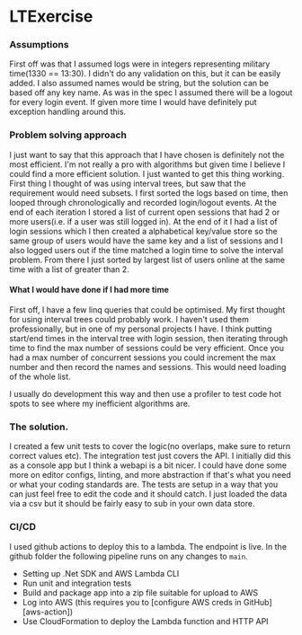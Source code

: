 # LTExercise


 
### Assumptions

First off was that I assumed logs were in integers representing military time(1330 == 13:30).
I didn't do any validation on this, but it can be easily added. I also assumed names would be string, but the solution can be based off any key name.
As was in the spec I assumed there will be a logout for every login event. If given more time I would have definitely put exception handling around this.

### Problem solving approach
I just want to say that this approach that I have chosen is definitely not the most efficient. I'm not really a pro with algorithms
but given time I believe I could find a more efficient solution. I just wanted to get this thing working. First thing I thought of was using interval trees, but saw that the requirement would need subsets. 
I first sorted the logs based on time, then looped through chronologically and recorded login/logout events. At the end of each iteration I stored a list of current open sessions that had 2 or more users(i.e. if a user was still logged in). 
At the end of it I had a list of login sessions which I then created a alphabetical key/value store so the same group of users would have the same key and a list of sessions and I also logged users out if the time matched a login time to solve the interval problem. 
From there I just sorted by largest list of users online at the same time with a list of greater than 2. 

#### What I would have done if I had more time
First off, I have a few linq queries that could be optimised. My first thought for using interval trees could probably work. I haven't used them professionally, but in one of my personal projects I have.
I think putting start/end times in the interval tree with login session, then iterating through time to find the max number of sessions could be very efficient. 
Once you had a max number of concurrent sessions you could increment the max number and then record the names and sessions. This would need loading of the whole list. 


I usually do development this way and then use a profiler to test code hot spots to see where my inefficient algorithms are. 

### The solution. 

I created a few unit tests to cover the logic(no overlaps, make sure to return correct values etc). The integration test just covers the API. I initially did this as a console app but I think a webapi is a bit nicer. 
I could have done some more on editor configs, linting, and more abstraction if that's what you need or what your coding standards are. The tests are setup in a way that you can just feel free to edit the code and it should catch. 
I just loaded the data via a csv but it should be fairly easy to sub in your own data store. 

### CI/CD

I used github actions to deploy this to a lambda. The endpoint is live.
In the github folder the following pipeline runs on any changes to `main`.
* Setting up .Net SDK and AWS Lambda CLI
* Run unit and integration tests
* Build and package app into a zip file suitable for upload to AWS
* Log into AWS (this requires you to [configure AWS creds in GitHub][aws-action])
* Use CloudFormation to deploy the Lambda function and HTTP API

